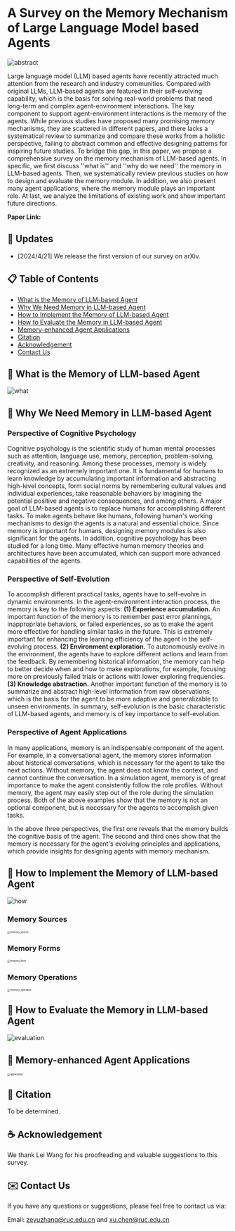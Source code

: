 # A Survey on the Memory Mechanism of Large Language Model based Agents

![abstract](assets/abstract.png)

Large language model (LLM) based agents have recently attracted much attention from the research and industry communities. Compared with original LLMs, LLM-based agents are featured in their self-evolving capability, which is the basis for solving real-world problems that need long-term and complex agent-environment interactions. The key component to support agent-environment interactions is the memory of the agents. While previous studies have proposed many promising memory mechanisms, they are scattered in different papers, and there lacks a systematical review to summarize and compare these works from a holistic perspective, failing to abstract common and effective designing patterns for inspiring future studies. To bridge this gap, in this paper, we propose a comprehensive survey on the memory mechanism of LLM-based agents. In specific, we first discuss  ''what is'' and ''why do we need'' the memory in LLM-based agents. Then, we systematically review previous studies on how to design and evaluate the memory module. In addition, we also present many agent applications, where the memory module plays an important role. At last, we analyze the limitations of existing work and show important future directions.

**Paper Link:** 

## 📆 Updates

- [2024/4/21] We release the first version of our survey on arXiv.

## 📋 Table of Contents

- [What is the Memory of LLM-based Agent](#-What-is-the-Memory-of-LLM-based-Agent)
- [Why We Need Memory in LLM-based Agent](#-Why-We-Need-Memory-in-LLM-based-Agent)
- [How to Implement the Memory of LLM-based Agent](#-How-to-Implement-the-Memory-of-LLM-based-Agent)
- [How to Evaluate the Memory in LLM-based Agent](#-How-to-evaluate-the-memory-in-llm-based-agent)
- [Memory-enhanced Agent Applications](#-memory-enhanced-agent-applications)
- [Citation](#-citation)
- [Acknowledgement](#-acknowledgement)
- [Contact Us](#%EF%B8%8F-Contact-Us)

## 🤖 What is the Memory of LLM-based Agent

![what](assets/what.png)

## 🤖 Why We Need Memory in LLM-based Agent

### Perspective of Cognitive Psychology

Cognitive psychology is the scientific study of human mental processes such as attention, language use, memory, perception, problem-solving, creativity, and reasoning. Among these processes, memory is widely recognized as an extremely important one. It is fundamental for humans to learn knowledge by accumulating important information and abstracting high-level concepts, form social norms by remembering cultural values and individual experiences, take reasonable behaviors by imagining the potential positive and negative consequences, and among others. A major goal of LLM-based agents is to replace humans for accomplishing different tasks. To make agents behave like humans, following human's working mechanisms to design the agents is a natural and essential choice. Since memory is important for humans, designing memory modules is also significant for the agents. In addition, cognitive psychology has been studied for a long time.  Many effective human memory theories and architectures have been accumulated, which can support more advanced capabilities of the agents. 

### Perspective of Self-Evolution

To accomplish different practical tasks, agents have to self-evolve in dynamic environments. In the agent-environment interaction process, the memory is key to the following aspects:
**(1) Experience accumulation.**
An important function of the memory is to remember past error plannings, inappropriate behaviors, or failed experiences, so as to make the agent more effective for handling similar tasks in the future. This is extremely important for enhancing the learning efficiency of the agent in the self-evolving process.
**(2) Environment exploration.** 
To autonomously evolve in the environment, the agents have to explore different actions and learn from the feedback. By remembering historical information, the memory can help to better decide when and how to make explorations, for example, focusing more on previously failed trials or actions with lower exploring frequencies.
**(3) Knowledge abstraction.**
Another important function of the memory is to summarize and abstract high-level information from raw observations, which is the basis for the agent to be more adaptive and generalizable to unseen environments. In summary, self-evolution is the basic characteristic of LLM-based agents, and memory is of key importance to self-evolution.

### Perspective of Agent Applications

In many applications, memory is an indispensable component of the agent. For example, in a conversational agent, the memory stores information about historical conversations, which is necessary for the agent to take the next actions. Without memory, the agent does not know the context, and cannot continue the conversation. In a simulation agent, memory is of great importance to make the agent consistently follow the role profiles. Without memory, the agent may easily step out of the role during the simulation process. Both of the above examples show that the memory is not an optional component, but is necessary for the agents to accomplish given tasks.

In the above three perspectives, the first one reveals that the memory builds the cognitive basis of the agent. The second and third ones show that the memory is necessary for the agent's evolving principles and applications, which provide insights for designing agents with memory mechanism. 

## 🤖 How to Implement the Memory of LLM-based Agent

![how](assets/how.png)

### Memory Sources

<img src="assets/memory_source.png" alt="memory_source" style="zoom:40%;" />

### Memory Forms

<img src="assets/memory_form.png" alt="memory_form" style="zoom:40%;" />

### Memory Operations

<img src="assets/memory_operation.png" alt="memory_operation" style="zoom:40%;" />

## 🤖 How to Evaluate the Memory in LLM-based Agent

![evaluation](assets/evaluation.png)

## 🤖 Memory-enhanced Agent Applications

<img src="assets/application.png" alt="application" style="zoom:40%;" />

## 🔗 Citation

To be determined.

## ☕ Acknowledgement

We thank Lei Wang for his proofreading and valuable suggestions to this survey.

## ✉️ Contact Us

If you have any questions or suggestions, please feel free to contact us via:

Email: zeyuzhang@ruc.edu.cn and xu.chen@ruc.edu.cn
